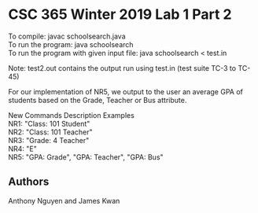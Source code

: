 # CSC 365 Winter 2019 Lab 1 Part 2

To compile: javac schoolsearch.java  
To run the program: java schoolsearch  
To run the program with given input file: java schoolsearch < test.in  

Note: test2.out contains the output run using test.in (test suite TC-3 to TC-45)  
  
For our implementation of NR5, we output to the user an average GPA of students based on the Grade, Teacher or Bus attribute.  
  
New Commands Description Examples  
NR1: "Class: 101 Student"  
NR2: "Class: 101 Teacher"  
NR3: "Grade: 4 Teacher"  
NR4: "E"  
NR5: "GPA: Grade", "GPA: Teacher", "GPA: Bus"  

## Authors
Anthony Nguyen and James Kwan
